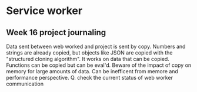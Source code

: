 # Service worker

## Week 16 project journaling

Data sent between web worked and project is sent by copy.
Numbers and strings are already copied, but objects like JSON are copied with the "structured cloning algorithm".
It works on data that can be copied.
Functions can be copied but can be eval'd.
Beware of the impact of copy on memory for large amounts of data.
Can be inefficent from memore and performance perspective.
Q. check the current status of web worker communication
